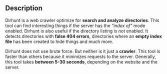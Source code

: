 ## Description

Dirhunt is a web crawler optimize for **search and analyze directories**. This tool can find interesting things if the
server has the *"index of"* mode enabled. Dirhunt is also useful if the directory listing is not enabled. It detects
directories with **false 404 errors**, directories where an **empty index file** has been created to hide things and
much more.

Dirhunt does not use brute force. But neither is it just a **crawler**. This tool is faster than others because it
minimizes requests to the server. Generally, this tool takes **between 5-30 seconds**, depending on the website and
the server.